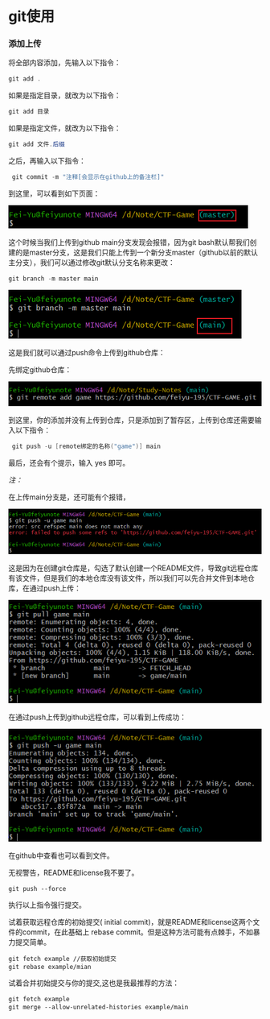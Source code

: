 # git使用

### 添加上传

将全部内容添加，先输入以下指令：

```powershell
git add .
```

如果是指定目录，就改为以下指令：

```powershell
git add 目录
```

如果是指定文件，就改为以下指令：

```powershell
git add 文件.后缀
```

之后，再输入以下指令：

```powershell
 git commit -m "注释[会显示在github上的备注栏]"
```

到这里，可以看到如下页面：

![image-20240220205802414](assets/README/img/image-20240220205802414.png)

这个时候当我们上传到github main分支发现会报错，因为git bash默认帮我们创建的是master分支，这是我们只能上传到一个新分支master（github以前的默认主分支），我们可以通过修改git默认分支名称来更改：

```powershell
git branch -m master main
```

![image-20240220210114543](assets/README/img/image-20240220210114543.png)

这是我们就可以通过push命令上传到github仓库：

先绑定github仓库：

![image-20240220210514452](assets/README/img/image-20240220210514452.png)

到这里，你的添加并没有上传到仓库，只是添加到了暂存区，上传到仓库还需要输入以下指令：

```powershell
 git push -u [remote绑定的名称("game")] main
```

最后，还会有个提示，输入 yes 即可。





*注：*

在上传main分支是，还可能有个报错，

![image-20240220210822749](assets/README/img/image-20240220210822749.png)

这是因为在创建git仓库是，勾选了默认创建一个README文件，导致git远程仓库有该文件，但是我们的本地仓库没有该文件，所以我们可以先合并文件到本地仓库，在通过push上传：

![image-20240220211117147](assets/README/img/image-20240220211117147.png)

在通过push上传到github远程仓库，可以看到上传成功：

![image-20240220211351537](assets/README/img/image-20240220211351537.png)

在github中查看也可以看到文件。



无视警告，README和license我不要了。

```shell
git push --force
```


执行以上指令强行提交。

试着获取远程仓库的初始提交( initial commit)，就是README和license这两个文件的commit，在此基础上 rebase commit。但是这种方法可能有点棘手，不如暴力提交简单。

```shell
git fetch example //获取初始提交
git rebase example/mian 
```


试着合并初始提交与你的提交,这也是我最推荐的方法：

```shell
git fetch example
git merge --allow-unrelated-histories example/main
```


